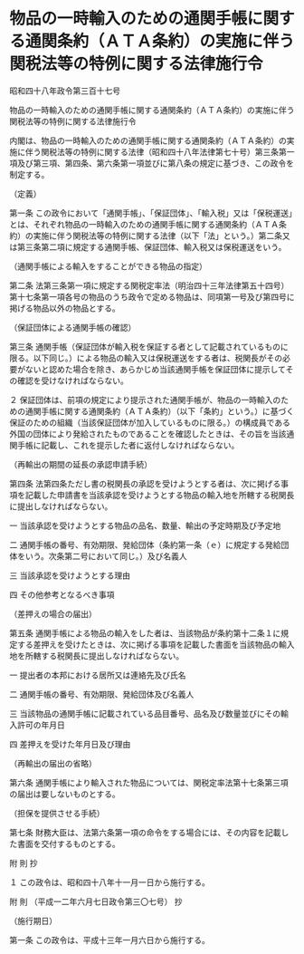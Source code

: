 # 物品の一時輸入のための通関手帳に関する通関条約（ＡＴＡ条約）の実施に伴う関税法等の特例に関する法律施行令

昭和四十八年政令第三百十七号

物品の一時輸入のための通関手帳に関する通関条約（ＡＴＡ条約）の実施に伴う関税法等の特例に関する法律施行令

内閣は、物品の一時輸入のための通関手帳に関する通関条約（ＡＴＡ条約）の実施に伴う関税法等の特例に関する法律（昭和四十八年法律第七十号）第三条第一項及び第三項、第四条、第六条第一項並びに第八条の規定に基づき、この政令を制定する。

（定義）

第一条 この政令において「通関手帳」、「保証団体」、「輸入税」又は「保税運送」とは、それぞれ物品の一時輸入のための通関手帳に関する通関条約（ＡＴＡ条約）の実施に伴う関税法等の特例に関する法律（以下「法」という。）第二条又は第三条第二項に規定する通関手帳、保証団体、輸入税又は保税運送をいう。

（通関手帳による輸入をすることができる物品の指定）

第二条 法第三条第一項に規定する関税定率法（明治四十三年法律第五十四号）第十七条第一項各号の物品のうち政令で定める物品は、同項第一号及び第四号に掲げる物品以外の物品とする。

（保証団体による通関手帳の確認）

第三条 通関手帳（保証団体が輸入税を保証する者として記載されているものに限る。以下同じ。）による物品の輸入又は保税運送をする者は、税関長がその必要がないと認めた場合を除き、あらかじめ当該通関手帳を保証団体に提示してその確認を受けなければならない。

２ 保証団体は、前項の規定により提示された通関手帳が、物品の一時輸入のための通関手帳に関する通関条約（ＡＴＡ条約）（以下「条約」という。）に基づく保証のための組織（当該保証団体が加入しているものに限る。）の構成員である外国の団体により発給されたものであることを確認したときは、その旨を当該通関手帳に記載し、これを提示した者に返付しなければならない。

（再輸出の期間の延長の承認申請手続）

第四条 法第四条ただし書の税関長の承認を受けようとする者は、次に掲げる事項を記載した申請書を当該承認を受けようとする物品の輸入地を所轄する税関長に提出しなければならない。

一 当該承認を受けようとする物品の品名、数量、輸出の予定時期及び予定地

二 通関手帳の番号、有効期限、発給団体（条約第一条（ｅ）に規定する発給団体をいう。次条第二号において同じ。）及び名義人

三 当該承認を受けようとする理由

四 その他参考となるべき事項

（差押えの場合の届出）

第五条 通関手帳による物品の輸入をした者は、当該物品が条約第十二条１に規定する差押えを受けたときは、次に掲げる事項を記載した書面を当該物品の輸入地を所轄する税関長に提出しなければならない。

一 提出者の本邦における居所又は連絡先及び氏名

二 通関手帳の番号、有効期限、発給団体及び名義人

三 当該物品の通関手帳に記載されている品目番号、品名及び数量並びにその輸入許可の年月日

四 差押えを受けた年月日及び理由

（再輸出の届出の省略）

第六条 通関手帳により輸入された物品については、関税定率法第十七条第三項の届出は要しないものとする。

（担保を提供させる手続）

第七条 財務大臣は、法第六条第一項の命令をする場合には、その内容を記載した書面を交付するものとする。

附 則 抄

１ この政令は、昭和四十八年十一月一日から施行する。

附 則 （平成一二年六月七日政令第三〇七号） 抄

（施行期日）

第一条 この政令は、平成十三年一月六日から施行する。

